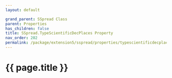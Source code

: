 ```yaml
---
layout: default

grand_parent: SSpread Class
parent: Properties
has_children: false
title: SSpread.TypeScientificDecPlaces Property
nav_order: 202
permalink: /package/extension5/sspread/properties/typescientificdecplaces
---
```

# {{ page.title }}